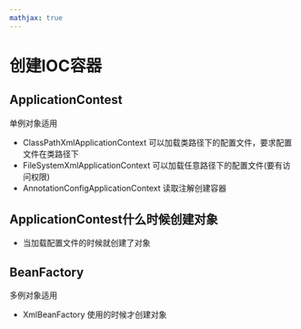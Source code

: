 ```yaml
---
mathjax: true
---
```


# 创建IOC容器
## ApplicationContest
 单例对象适用
- ClassPathXmlApplicationContext 可以加载类路径下的配置文件，要求配置文件在类路径下
- FileSystemXmlApplicationContext 可以加载任意路径下的配置文件(要有访问权限)
- AnnotationConfigApplicationContext 读取注解创建容器

## ApplicationContest什么时候创建对象
- 当加载配置文件的时候就创建了对象
<!-- more -->
## BeanFactory
 多例对象适用
- XmlBeanFactory 使用的时候才创建对象